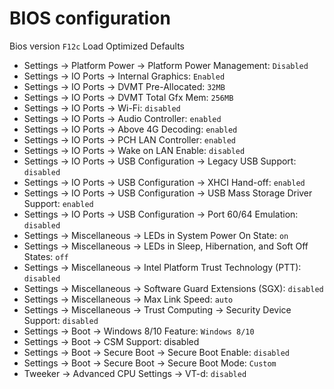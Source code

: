 # BIOS configuration
Bios version `F12c`
Load Optimized Defaults
- Settings -> Platform Power -> Platform Power Management: `Disabled`
- Settings -> IO Ports -> Internal Graphics: `Enabled`
- Settings -> IO Ports -> DVMT Pre-Allocated: `32MB`
- Settings -> IO Ports -> DVMT Total Gfx Mem: `256MB`
- Settings -> IO Ports -> Wi-Fi: `disabled`
- Settings -> IO Ports -> Audio Controller: `enabled`
- Settings -> IO Ports -> Above 4G Decoding:  `enabled`
- Settings -> IO Ports -> PCH LAN Controller: `enabled`
- Settings -> IO Ports -> Wake on LAN Enable: `disabled`
- Settings -> IO Ports -> USB Configuration -> Legacy USB Support: `disabled`
- Settings -> IO Ports -> USB Configuration -> XHCI Hand-off: `enabled`
- Settings -> IO Ports -> USB Configuration -> USB Mass Storage Driver Support: `enabled`
- Settings -> IO Ports -> USB Configuration -> Port 60/64 Emulation: `disabled`
- Settings -> Miscellaneous -> LEDs in System Power On State: `on`
- Settings -> Miscellaneous -> LEDs in Sleep, Hibernation, and Soft Off States: `off`
- Settings -> Miscellaneous -> Intel Platform Trust Technology (PTT): `disabled`
- Settings -> Miscellaneous -> Software Guard Extensions (SGX): `disabled`
- Settings -> Miscellaneous -> Max Link Speed: `auto`
- Settings -> Miscellaneous -> Trust Computing -> Security Device Support: `disabled`
- Settings -> Boot -> Windows 8/10 Feature: `Windows 8/10`
- Settings -> Boot -> CSM Support: disabled
- Settings -> Boot -> Secure Boot -> Secure Boot Enable: `disabled`
- Settings -> Boot -> Secure Boot -> Secure Boot Mode: `Custom`
- Tweeker -> Advanced CPU Settings -> VT-d: `disabled`